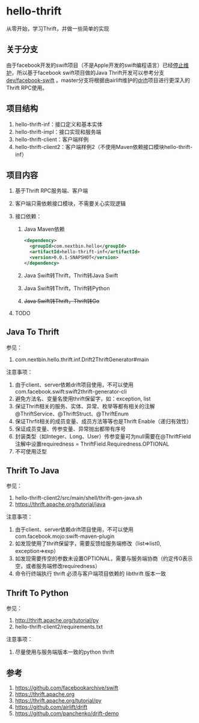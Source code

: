 # hello-thrift

从零开始，学习Thrift，并做一些简单的实现

## 关于分支

由于facebook开发的swift项目（不是Apple开发的swift编程语言）已经[停止维护](https://github.com/facebookarchive/swift)，所以基于facebook swift项目做的Java Thrift开发可以参考分支 [dev/facebook-swift](https://github.com/nextbin/hello-thrift/tree/dev/facebook-swift) 。master分支将根据由airlift维护的[drift](https://github.com/airlift/drift)项目进行更深入的Thrift RPC使用。

## 项目结构

1. hello-thrift-inf：接口定义和基本实体
2. hello-thrift-impl：接口实现和服务端
3. hello-thrift-client：客户端样例
3. hello-thrift-client2：客户端样例2（不使用Maven依赖接口模块hello-thrift-inf）

## 项目内容

1. 基于Thrift RPC服务端、客户端

2. 客户端只需依赖接口模块，不需要关心实现逻辑

3. 接口依赖：
   1. Java Maven依赖

      ```xml
      <dependency>
      	<groupId>com.nextbin.hello</groupId>
      	<artifactId>hello-thrift-inf</artifactId>
      	<version>0.0.1-SNAPSHOT</version>
      </dependency>
      ```

   2. Java Swift转Thrift，Thrift转Java Swift

   3. Java Swift转Thrift，Thrift转Python

   4. ~~Java Swift转Thrift，Thrift转Go~~

4. TODO

## Java To Thrift

参见：

1. com.nextbin.hello.thrift.inf.Drift2ThriftGenerator#main

注意事项：

1. 由于client、server依赖drift项目使用，不可以使用 com.facebook.swift:swift2thrift-generator-cli
2. 避免方法名、变量名使用thrift保留字，如：exception, list
3. 保证Thrift相关的服务、实体、异常、枚举等都有相关的注解@ThriftService、@ThriftStruct、@ThriftEnum
4. 保证Thrfit相关的成员变量、成员方法等等也是Thrift Enable（递归有效性）
5. 保证成员变量、传参变量、异常抛出都带有序号
6. 封装类型（如Integer、Long、User）传参变量可为null需要在@ThriftField注解中设置requiredness = ThriftField.Requiredness.OPTIONAL
7. 不可使用泛型

## Thrift To Java

参见：

1. hello-thrift-client2/src/main/shell/thrift-gen-java.sh
2. https://thrift.apache.org/tutorial/java

注意事项：

1. 由于client、server依赖drift项目使用，不可以使用 com.facebook.mojo:swift-maven-plugin
2. 如发现使用了thrift保留字，需要反馈给服务端修改（list=>list0, exception=>exp）
3. 如发现需要传空的参数未设置OPTIONAL，需要与服务端协商（约定传0表示空，或者服务端修改requiredness）
4. 命令行终端执行 thrift 必须与客户端项目依赖的 libthrift 版本一致



## Thrift To Python

参见：

1. http://thrift.apache.org/tutorial/py
2. hello-thrift-client2/requirements.txt

注意事项：

1. 尽量使用与服务端版本一致的python thrift



## 参考

1. https://github.com/facebookarchive/swift
2. https://thrift.apache.org
3. https://thrift.apache.org/tutorial/py
4. https://github.com/airlift/drift
5. https://github.com/panchenko/drift-demo
